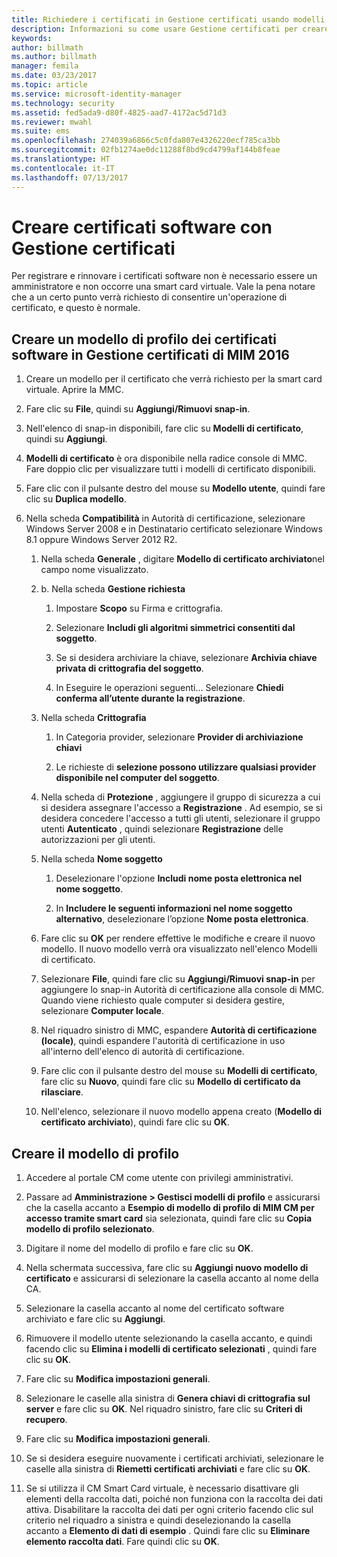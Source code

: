 ```yaml
---
title: Richiedere i certificati in Gestione certificati usando modelli | Documentazione Microsoft
description: Informazioni su come usare Gestione certificati per creare e rinnovare certificati software con i modelli di profilo.
keywords: 
author: billmath
ms.author: billmath
manager: femila
ms.date: 03/23/2017
ms.topic: article
ms.service: microsoft-identity-manager
ms.technology: security
ms.assetid: fed5ada9-d80f-4825-aad7-4172ac5d71d3
ms.reviewer: mwahl
ms.suite: ems
ms.openlocfilehash: 274039a6866c5c0fda807e4326220ecf785ca3bb
ms.sourcegitcommit: 02fb1274ae0dc11288f8bd9cd4799af144b8feae
ms.translationtype: HT
ms.contentlocale: it-IT
ms.lasthandoff: 07/13/2017
---
```

# <a name="create-software-certificates-with-certificate-manager"></a>Creare certificati software con Gestione certificati
Per registrare e rinnovare i certificati software non è necessario essere un amministratore e non occorre una smart card virtuale. Vale la pena notare che a un certo punto verrà richiesto di consentire un'operazione di certificato, e questo è normale.

## <a name="create-a-software-certificate-profile-template-in-mim-2016-certificate-manager"></a>Creare un modello di profilo dei certificati software in Gestione certificati di MIM 2016

1.  Creare un modello per il certificato che verrà richiesto per la smart card virtuale. Aprire la MMC.

2.  Fare clic su **File**, quindi su **Aggiungi/Rimuovi snap-in**.

3.  Nell'elenco di snap-in disponibili, fare clic su **Modelli di certificato**, quindi su **Aggiungi**.

4.  **Modelli di certificato** è ora disponibile nella radice console di MMC. Fare doppio clic per visualizzare tutti i modelli di certificato disponibili.

5.  Fare clic con il pulsante destro del mouse su **Modello utente**, quindi fare clic su **Duplica modello**.

6.  Nella scheda **Compatibilità** in Autorità di certificazione, selezionare Windows Server 2008 e in Destinatario certificato selezionare Windows 8.1 oppure Windows Server 2012 R2.

    1.  Nella scheda **Generale** , digitare **Modello di certificato archiviato**nel campo nome visualizzato.

    2.  b.  Nella scheda **Gestione richiesta**

        1.  Impostare **Scopo** su Firma e crittografia.

        2.  Selezionare **Includi gli algoritmi simmetrici consentiti dal soggetto**.

        3.  Se si desidera archiviare la chiave, selezionare **Archivia chiave privata di crittografia del soggetto**.

        4.  In Eseguire le operazioni seguenti... Selezionare **Chiedi conferma all’utente durante la registrazione**.

    3.  Nella scheda **Crittografia**

        1.  In Categoria provider, selezionare **Provider di archiviazione chiavi**

        2.  Le richieste di **selezione possono utilizzare qualsiasi provider disponibile nel computer del soggetto**.

    4.  Nella scheda di **Protezione** , aggiungere il gruppo di sicurezza a cui si desidera assegnare l'accesso a **Registrazione** . Ad esempio, se si desidera concedere l'accesso a tutti gli utenti, selezionare il gruppo utenti **Autenticato** , quindi selezionare **Registrazione** delle autorizzazioni per gli utenti.

    5.  Nella scheda **Nome soggetto**

        1.  Deselezionare l'opzione **Includi nome posta elettronica nel nome soggetto**.

        2.  In **Includere le seguenti informazioni nel nome soggetto alternativo**, deselezionare l’opzione **Nome posta elettronica**.

    6.  Fare clic su **OK** per rendere effettive le modifiche e creare il nuovo modello. Il nuovo modello verrà ora visualizzato nell'elenco Modelli di certificato.

    7.  Selezionare **File**, quindi fare clic su **Aggiungi/Rimuovi snap-in** per aggiungere lo snap-in Autorità di certificazione alla console di MMC. Quando viene richiesto quale computer si desidera gestire, selezionare **Computer locale**.

    8.  Nel riquadro sinistro di MMC, espandere **Autorità di certificazione (locale)**, quindi espandere l'autorità di certificazione in uso all'interno dell'elenco di autorità di certificazione.

    9. Fare clic con il pulsante destro del mouse su **Modelli di certificato**, fare clic su **Nuovo**, quindi fare clic su **Modello di certificato da rilasciare**.

    10. Nell'elenco, selezionare il nuovo modello appena creato (**Modello di certificato archiviato**), quindi fare clic su **OK**.

## <a name="create-the-profile-template"></a>Creare il modello di profilo

1.  Accedere al portale CM come utente con privilegi amministrativi.

2.  Passare ad **Amministrazione &gt; Gestisci modelli di profilo** e assicurarsi che la casella accanto a **Esempio di modello di profilo di MIM CM per accesso tramite smart card** sia selezionata, quindi fare clic su **Copia modello di profilo selezionato**.

3.  Digitare il nome del modello di profilo e fare clic su **OK**.

4.  Nella schermata successiva, fare clic su **Aggiungi nuovo modello di certificato** e assicurarsi di selezionare la casella accanto al nome della CA.

5.  Selezionare la casella accanto al nome del certificato software archiviato e fare clic su **Aggiungi**.

6.  Rimuovere il modello utente selezionando la casella accanto, e quindi facendo clic su **Elimina i modelli di certificato selezionati** , quindi fare clic su **OK**.

7.  Fare clic su **Modifica impostazioni generali**.

8.  Selezionare le caselle alla sinistra di **Genera chiavi di crittografia sul server** e fare clic su **OK**. Nel riquadro sinistro, fare clic su **Criteri di recupero**.

9. Fare clic su **Modifica impostazioni generali**.

10. Se si desidera eseguire nuovamente i certificati archiviati, selezionare le caselle alla sinistra di **Riemetti certificati archiviati** e fare clic su **OK**.

11. Se si utilizza il CM Smart Card virtuale, è necessario disattivare gli elementi della raccolta dati, poiché non funziona con la raccolta dei dati attiva. Disabilitare la raccolta dei dati per ogni criterio facendo clic sul criterio nel riquadro a sinistra e quindi deselezionando la casella accanto a **Elemento di dati di esempio** . Quindi fare clic su **Eliminare elemento raccolta dati**. Fare quindi clic su **OK**.
